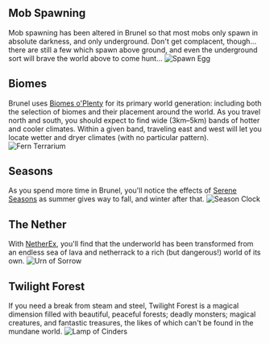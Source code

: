 ## Mob Spawning

Mob spawning has been altered in Brunel
so that most mobs only spawn in absolute
darkness, and only underground. Don't
get complacent, though... there are still
a few which spawn above ground, and even
the underground sort will brave the world
above to come hunt...
![Spawn Egg](item:minecraft:spawn_egg)

## Biomes

Brunel uses [Biomes o'Plenty](http://biomesoplenty.wikia.com) for its
primary world generation: including both
the selection of biomes and their
placement around the world. As you
travel north and south, you should
expect to find wide (3km–5km) bands of
hotter and cooler climates. Within a
given band, traveling east and west will
let you locate wetter and dryer climates
(with no particular pattern).
![Fern Terrarium](item:biomesoplenty:terrarium@0)

## Seasons

As you spend more time in Brunel, you'll
notice the effects of [Serene Seasons](https://minecraft.curseforge.com/projects/serene-seasons) as
summer gives way to fall, and winter
after that.
![Season Clock](item:sereneseasons:season_clock)

## The Nether

With [NetherEx](https://minecraft.curseforge.com/projects/netherex), you'll find that the
underworld has been transformed from an
endless sea of lava and netherrack to a
rich (but dangerous!) world of its own.
![Urn of Sorrow](item:nex:tile_urn_sorrow)

## Twilight Forest

If you need a break from steam and steel,
Twilight Forest is a magical dimension
filled with beautiful, peaceful forests;
deadly monsters; magical creatures, and
fantastic treasures, the likes of which
can't be found in the mundane world.
![Lamp of Cinders](item:twilightforest:lamp_of_cinders)
